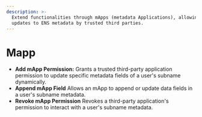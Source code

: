 ```yaml
---
description: >-
  Extend functionalities through mApps (metadata Applications), allowing dynamic
  updates to ENS metadata by trusted third parties.
---
```


# Mapp

* **Add mApp Permission:** Grants a trusted third-party application permission to update specific metadata fields of a user's subname dynamically.
* **Append mApp Field** Allows an mApp to append or update data fields in a user's subname metadata.
* **Revoke mApp Permission** Revokes a third-party application's permission to interact with a user's subname metadata.
